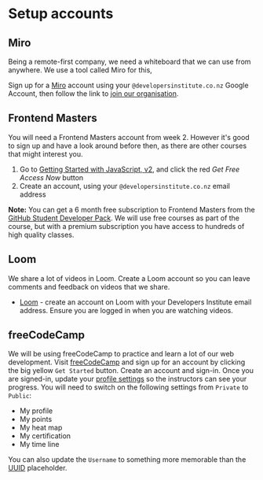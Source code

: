 # Setup accounts

## Miro

Being a remote-first company, we need a whiteboard that we can use from anywhere. We use a tool called Miro for this,

Sign up for a [Miro](https://miro.com/) account using your `@developersinstitute.co.nz` Google Account, then follow the link to [join our organisation](https://miro.com/welcome/V2ttazhQWTY1Y0lUeFFvU3pHWUo5RVBQZ1F3eFhMRDBhanVmd1FOOHlQTThsR3hyNm5jSXdFTTk0dE80eDVrSnwzMDc0NDU3MzQ4NjgyODkwOTA0).

## Frontend Masters

You will need a Frontend Masters account from week 2. However it's good to sign up and have a look around before then, as there are other courses that might interest you.

1. Go to [Getting Started with JavaScript, v2](https://frontendmasters.com/courses/getting-started-javascript-v2/), and click the red _Get Free Access Now_ button
2. Create an account, using your `@developersinstitute.co.nz` email address

**Note:** You can get a 6 month free subscription to Frontend Masters from the [GitHub Student Developer Pack](https://education.github.com/pack). We will use free courses as part of the course, but with a premium subscription you have access to hundreds of high quality classes.

## Loom

We share a lot of videos in Loom. Create a Loom account so you can leave comments and feedback on videos that we share.

- [Loom](https://www.loom.com) - create an account on Loom with your Developers Institute email address. Ensure you are logged in when you are watching videos.

## freeCodeCamp

We will be using freeCodeCamp to practice and learn a lot of our web development. Visit [freeCodeCamp](https://www.freecodecamp.org/) and sign up for an account by clicking the big yellow `Get Started` button. Create an account and sign-in. Once you are signed-in, update your [profile settings](https://www.freecodecamp.org/settings) so the instructors can see your progress. You will need to switch on the following settings from `Private` to `Public`:

- My profile
- My points
- My heat map
- My certification
- My time line

You can also update the `Username` to something more memorable than the [UUID](https://en.wikipedia.org/wiki/Universally_unique_identifier) placeholder.
